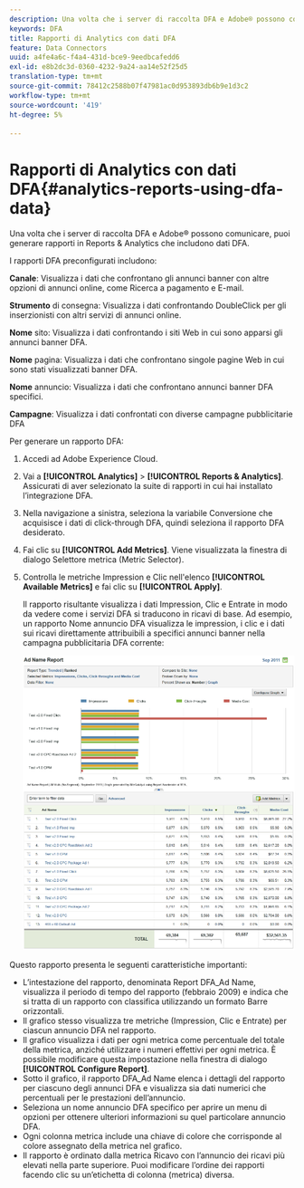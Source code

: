 ```yaml
---
description: Una volta che i server di raccolta DFA e Adobe® possono comunicare, puoi generare rapporti in Reports & Analytics che includono dati DFA.
keywords: DFA
title: Rapporti di Analytics con dati DFA
feature: Data Connectors
uuid: a4fe4a6c-f4a4-431d-bce9-9eedbcafedd6
exl-id: e8b2dc3d-0360-4232-9a24-aa14e52f25d5
translation-type: tm+mt
source-git-commit: 78412c2588b07f47981ac0d953893db6b9e1d3c2
workflow-type: tm+mt
source-wordcount: '419'
ht-degree: 5%

---
```


# Rapporti di Analytics con dati DFA{#analytics-reports-using-dfa-data}

Una volta che i server di raccolta DFA e Adobe® possono comunicare, puoi generare rapporti in Reports &amp; Analytics che includono dati DFA.

I rapporti DFA preconfigurati includono:

**Canale**: Visualizza i dati che confrontano gli annunci banner con altre opzioni di annunci online, come Ricerca a pagamento e E-mail.

**Strumento** di consegna: Visualizza i dati confrontando DoubleClick per gli inserzionisti con altri servizi di annunci online.

**Nome** sito: Visualizza i dati confrontando i siti Web in cui sono apparsi gli annunci banner DFA.

**Nome** pagina: Visualizza i dati che confrontano singole pagine Web in cui sono stati visualizzati banner DFA.

**Nome** annuncio: Visualizza i dati che confrontano annunci banner DFA specifici.

**Campagne**: Visualizza i dati confrontati con diverse campagne pubblicitarie DFA

Per generare un rapporto DFA:

1. Accedi ad Adobe Experience Cloud.
1. Vai a **[!UICONTROL Analytics]** > **[!UICONTROL Reports & Analytics]**. Assicurati di aver selezionato la suite di rapporti in cui hai installato l’integrazione DFA.

1. Nella navigazione a sinistra, seleziona la variabile Conversione che acquisisce i dati di click-through DFA, quindi seleziona il rapporto DFA desiderato.
1. Fai clic su **[!UICONTROL Add Metrics]**. Viene visualizzata la finestra di dialogo Selettore metrica (Metric Selector).
1. Controlla le metriche Impression e Clic nell&#39;elenco **[!UICONTROL Available Metrics]** e fai clic su **[!UICONTROL Apply]**.

   Il rapporto risultante visualizza i dati Impression, Clic e Entrate in modo da vedere come i servizi DFA si traducono in ricavi di base.
Ad esempio, un rapporto Nome annuncio DFA visualizza le impression, i clic e i dati sui ricavi direttamente attribuibili a specifici annunci banner nella campagna pubblicitaria DFA corrente:

   ![](assets/DFA_ad_name_report-sc15.png)

Questo rapporto presenta le seguenti caratteristiche importanti:

* L’intestazione del rapporto, denominata Report DFA_Ad Name, visualizza il periodo di tempo del rapporto (febbraio 2009) e indica che si tratta di un rapporto con classifica utilizzando un formato Barre orizzontali.
* Il grafico stesso visualizza tre metriche (Impression, Clic e Entrate) per ciascun annuncio DFA nel rapporto.
* Il grafico visualizza i dati per ogni metrica come percentuale del totale della metrica, anziché utilizzare i numeri effettivi per ogni metrica. È possibile modificare questa impostazione nella finestra di dialogo **[!UICONTROL Configure Report]**.
* Sotto il grafico, il rapporto DFA_Ad Name elenca i dettagli del rapporto per ciascuno degli annunci DFA e visualizza sia dati numerici che percentuali per le prestazioni dell’annuncio.
* Seleziona un nome annuncio DFA specifico per aprire un menu di opzioni per ottenere ulteriori informazioni su quel particolare annuncio DFA.
* Ogni colonna metrica include una chiave di colore che corrisponde al colore assegnato della metrica nel grafico.
* Il rapporto è ordinato dalla metrica Ricavo con l’annuncio dei ricavi più elevati nella parte superiore. Puoi modificare l’ordine dei rapporti facendo clic su un’etichetta di colonna (metrica) diversa.
